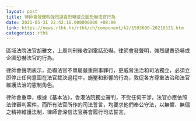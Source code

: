 ```yaml
---
layout: post
title: 律師會發聲明強烈譴責恐嚇或企圖恐嚇法官行為
date: 2021-05-31 22:42:16.000000000 +08:00
link: https://news.rthk.hk/rthk/ch/component/k2/1593600-20210531.htm
categories: rthk
---
```


區域法院法官胡雅文，上周判刑後收到電話恐嚇。律師會發聲明，強烈譴責恐嚇或企圖恐嚇法官的行為。

律師會聲明表示，恐嚇法官不單屬嚴重刑事罪行，更威脅法治和司法獨立，必須立即停止任何意圖在法官裁決過程中，施壓和影響的行為，敦促各方尊重法治和法官維護法治的憲制角色。

律師會重申，根據《基本法》，香港法院獨立審判，不受任何干涉，法官亦應依照法律審判案件，而所有法官所作的司法誓言，均要求他們奉公守法，以無懼、無偏之精神維護法制，律師會深信法官將會履行司法誓言。

